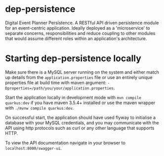 # dep-persistence

Digital Event Planner Persistence. A RESTful API driven persistence module for an event-centric application.
Ideally deployed as a 'microservice' to separate concerns, responsibilities and reduce coupling to other modules that would assume different roles within an application's architecture.

# Starting dep-persistence locally

Make sure there is a MySQL server running on the system and either match up details from the `application.properties` file or use an entirely unique properties file at build time with maven argument: `-Dproperties=/path/you/your/application.properties`.

Start the application locally in development mode with `mvn compile quarkus:dev` if you have maven 3.5.4+ installed or use the maven wrapper with `./mvnw compile quarkus:dev`.

On successful start, the application should have used flyway to initialise a database with your MySQL credentials, and you may communicate with the API using http protocols such as curl or any other language that supports HTTP.

To view the API documentation navigate in your browser to `localhost:8000/swagger-ui`.
